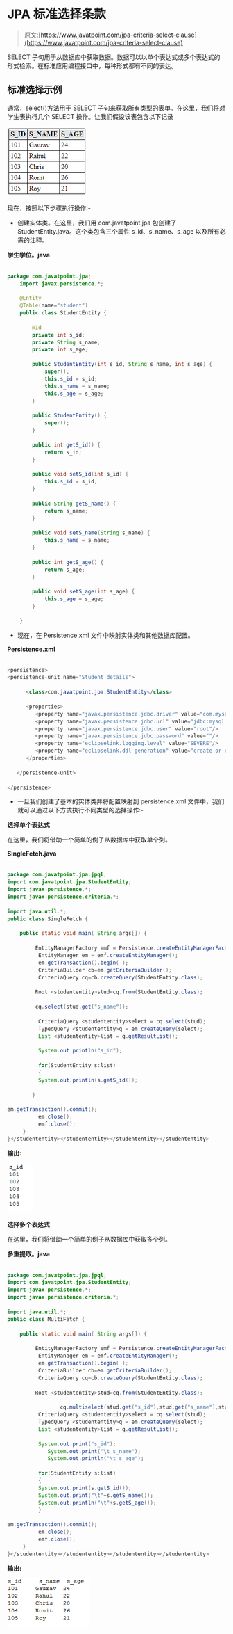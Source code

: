 # JPA 标准选择条款

> 原文:[https://www.javatpoint.com/jpa-criteria-select-clause](https://www.javatpoint.com/jpa-criteria-select-clause)

SELECT 子句用于从数据库中获取数据。数据可以以单个表达式或多个表达式的形式检索。在标准应用编程接口中，每种形式都有不同的表达。

## 标准选择示例

通常，select()方法用于 SELECT 子句来获取所有类型的表单。在这里，我们将对学生表执行几个 SELECT 操作。让我们假设该表包含以下记录

![JPA Criteria SELECT Clause](img/fa41d14b3847e9b1a634f5e613cc5099.png)

现在，按照以下步骤执行操作:-

*   创建实体类。在这里，我们用 com.javatpoint.jpa 包创建了 StudentEntity.java。这个类包含三个属性 s_id、s_name、s_age 以及所有必需的注释。

**学生学位。java**

```java

package com.javatpoint.jpa;
	import javax.persistence.*;

	@Entity
	@Table(name="student")
	public class StudentEntity {

		@Id
		private int s_id;
		private String s_name;
		private int s_age;

		public StudentEntity(int s_id, String s_name, int s_age) {
			super();
			this.s_id = s_id;
			this.s_name = s_name;
			this.s_age = s_age;
		}

		public StudentEntity() {
			super();
		}

		public int getS_id() {
			return s_id;
		}

		public void setS_id(int s_id) {
			this.s_id = s_id;
		}

		public String getS_name() {
			return s_name;
		}

		public void setS_name(String s_name) {
			this.s_name = s_name;
		}

		public int getS_age() {
			return s_age;
		}

		public void setS_age(int s_age) {
			this.s_age = s_age;
		}

	}

```

*   现在，在 Persistence.xml 文件中映射实体类和其他数据库配置。

**Persistence.xml**

```java

<persistence>
<persistence-unit name="Student_details">

      <class>com.javatpoint.jpa.StudentEntity</class>

      <properties>
         <property name="javax.persistence.jdbc.driver" value="com.mysql.jdbc.Driver"/>
         <property name="javax.persistence.jdbc.url" value="jdbc:mysql://localhost:3306/studentdata"/>
         <property name="javax.persistence.jdbc.user" value="root"/>
         <property name="javax.persistence.jdbc.password" value=""/>
         <property name="eclipselink.logging.level" value="SEVERE"/>
         <property name="eclipselink.ddl-generation" value="create-or-extend-tables"/>
      </properties>

   </persistence-unit>

</persistence>

```

*   一旦我们创建了基本的实体类并将配置映射到 persistence.xml 文件中，我们就可以通过以下方式执行不同类型的选择操作:-

**选择单个表达式**

在这里，我们将借助一个简单的例子从数据库中获取单个列。

**SingleFetch.java**

```java

package com.javatpoint.jpa.jpql;
import com.javatpoint.jpa.StudentEntity;
import javax.persistence.*;
import javax.persistence.criteria.*;

import java.util.*;
public class SingleFetch {

	public static void main( String args[]) {

		 EntityManagerFactory emf = Persistence.createEntityManagerFactory( "Student_details" );
	      EntityManager em = emf.createEntityManager();
	      em.getTransaction().begin( );
	      CriteriaBuilder cb=em.getCriteriaBuilder();
	      CriteriaQuery cq=cb.createQuery(StudentEntity.class);

	     Root <studententity>stud=cq.from(StudentEntity.class);

	     cq.select(stud.get("s_name")); 

	      CriteriaQuery <studententity>select = cq.select(stud);
	      TypedQuery <studententity>q = em.createQuery(select);
	      List <studententity>list = q.getResultList();

	      System.out.println("s_id");

	      for(StudentEntity s:list)
	      {
	      System.out.println(s.getS_id());

	    }

em.getTransaction().commit();
	      em.close();
	      emf.close();  
	 }
}</studententity></studententity></studententity></studententity> 
```

**输出:**

![JPA Criteria SELECT Clause](img/3396b933b7ba857f9aa71e4df65f02cb.png)

**选择多个表达式**

在这里，我们将借助一个简单的例子从数据库中获取多个列。

**多重提取。java**

```java

package com.javatpoint.jpa.jpql;
import com.javatpoint.jpa.StudentEntity;
import javax.persistence.*;
import javax.persistence.criteria.*;

import java.util.*;
public class MultiFetch {

	public static void main( String args[]) {

		 EntityManagerFactory emf = Persistence.createEntityManagerFactory( "Student_details" );
	      EntityManager em = emf.createEntityManager();
	      em.getTransaction().begin( );
	      CriteriaBuilder cb=em.getCriteriaBuilder();
	      CriteriaQuery cq=cb.createQuery(StudentEntity.class);

	     Root <studententity>stud=cq.from(StudentEntity.class);

	    	     cq.multiselect(stud.get("s_id"),stud.get("s_name"),stud.get("s_age") );
	      CriteriaQuery <studententity>select = cq.select(stud);
	      TypedQuery <studententity>q = em.createQuery(select);
	      List <studententity>list = q.getResultList();

	      System.out.print("s_id");
		     System.out.print("\t s_name");
		     System.out.println("\t s_age");

	      for(StudentEntity s:list)
	      {
	      System.out.print(s.getS_id());
	      System.out.print("\t"+s.getS_name());
	      System.out.println("\t"+s.getS_age());
	      }

em.getTransaction().commit();
	      em.close();
	      emf.close();  
	 }
}</studententity></studententity></studententity></studententity> 
```

**输出:**

![JPA Criteria SELECT Clause](img/ba790e29c826063a44588b28692120e0.png)